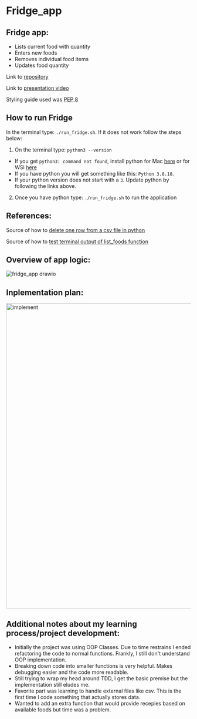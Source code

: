 # Fridge_app


## Fridge app:
- Lists current food with quantity
- Enters new foods 
- Removes individual food items
- Updates food quantity


Link to [repository](https://github.com/AndresBo/Fridge_app)

Link to [presentation video](https://youtu.be/C-oEePfZsnI)

Styling guide used was [PEP 8](https://peps.python.org/pep-0008/)

## How to run Fridge
In the terminal type: ```./run_fridge.sh```. If it does not work follow the steps below:

1. On the terminal type: ```python3 --version```
- If you get ```python3: command not found```, install python for Mac [here](https://wsvincent.com/install-python/#install-python-on-macos) or for WSl [here](https://wsvincent.com/install-python/#install-python-on-linux)
- If you have python you will get something like this: ```Python 3.8.10```. 
- If your python version does not start with a ```3```. Update python by following the links above.

2. Once you have python type: ```./run_fridge.sh``` to run the application


## References:
Source of how to [delete one row from a csv file in python](https://stackoverflow.com/questions/56987312/how-to-delete-only-one-row-in-csv-with-python)

Source of how to [test terminal output of list_foods function](https://stackoverflow.com/questions/33767627/python-write-unittest-for-console-print)


## Overview of app logic:

![fridge_app drawio](https://user-images.githubusercontent.com/85352176/208214781-e26fac12-a1ad-44b5-9d2c-fada5c4570ea.png)


## Inplementation plan:
<img width="831" alt="implement" src="https://user-images.githubusercontent.com/85352176/208222559-c6f80999-d87e-4b97-aa44-de75d381fc9f.png">

## Additional notes about my learning process/project development:
- Initially the project was using OOP Classes. Due to time restrains I ended refactoring the code to normal functions. Frankly, I still don't understand OOP implementation.
- Breaking down code into smaller functions is very helpful. Makes debugging easier and the code more readable. 
- Still trying to wrap my head around TDD, I get the basic premise but the implementation still eludes me. 
- Favorite part was learning to handle external files like csv. This is the first time I code something that actually stores data.
- Wanted to add an extra function that would provide recepies based on available foods but time was a problem.


